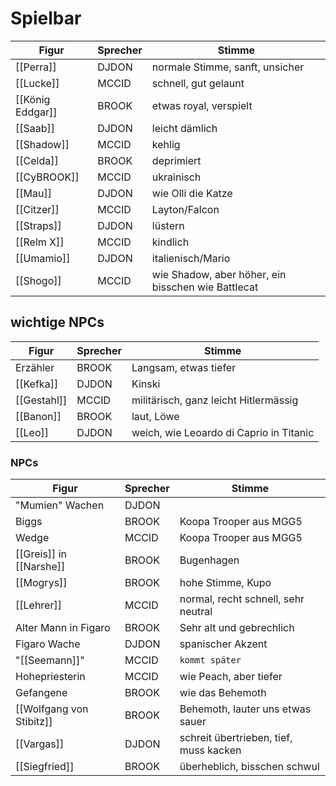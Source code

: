 # Spielbar
Figur|Sprecher|Stimme
-|-|-
[[Perra]]|DJDON|normale Stimme, sanft, unsicher
[[Lucke]]|MCCID|schnell, gut gelaunt
[[König Eddgar]]|BROOK|etwas royal, verspielt
[[Saab]]|DJDON|leicht dämlich
[[Shadow]]|MCCID|kehlig
[[Celda]]|BROOK|deprimiert
[[CyBROOK]]|MCCID|ukrainisch
[[Mau]]|DJDON|wie Olli die Katze
[[Citzer]]|MCCID|Layton/Falcon
[[Straps]]|DJDON|lüstern
[[Relm X]]|MCCID|kindlich
[[Umamio]]|DJDON|italienisch/Mario
[[Shogo]]|MCCID|wie Shadow, aber höher, ein bisschen wie Battlecat



## wichtige NPCs
Figur|Sprecher|Stimme
-|-|-
Erzähler|BROOK|Langsam, etwas tiefer
[[Kefka]]|DJDON|Kinski
[[Gestahl]]|MCCID|militärisch, ganz leicht Hitlermässig
[[Banon]]|BROOK|laut, Löwe
[[Leo]]|DJDON|weich, wie Leoardo di Caprio in Titanic

### NPCs

Figur|Sprecher|Stimme
-|-|-
"Mumien" Wachen|DJDON
Biggs|BROOK|Koopa Trooper aus MGG5
Wedge|MCCID|Koopa Trooper aus MGG5
[[Greis]] in [[Narshe]]|BROOK|Bugenhagen
[[Mogrys]]|BROOK|hohe Stimme, Kupo
[[Lehrer]]|MCCID|normal, recht schnell, sehr neutral
Alter Mann in Figaro|BROOK|Sehr alt und gebrechlich
Figaro Wache|DJDON|spanischer Akzent
"[[Seemann]]"|MCCID|`kommt später`
Hohepriesterin|MCCID|wie Peach, aber tiefer
Gefangene|BROOK|wie das Behemoth
[[Wolfgang von Stibitz]]|BROOK|Behemoth, lauter uns etwas sauer
[[Vargas]]|DJDON|schreit übertrieben, tief, muss kacken
[[Siegfried]]|BROOK|überheblich, bisschen schwul
